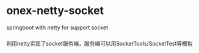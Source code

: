 # onex-netty-socket
springboot with netty for support socket

### 
利用netty实现了socket服务端，服务端可以用SocketTools/SocketTest等模拟
